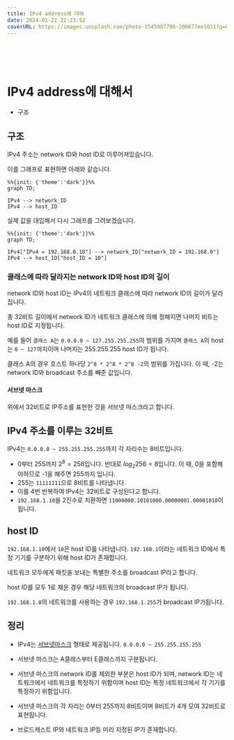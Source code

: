 ```yaml
---
title: IPv4 address에 대해
date: 2024-01-22 22:23:52
coverURL: https://images.unsplash.com/photo-1545987796-200677ee1011?q=80&w=3456&auto=format&fit=crop&ixlib=rb-4.0.3&ixid=M3wxMjA3fDB8MHxwaG90by1wYWdlfHx8fGVufDB8fHx8fA%3D%3D
---
```

<br />
<br />
<br />

# IPv4 address에 대해서

- 구조

## 구조

IPv4 주소는 network ID와 host ID로 이루어져있습니다.

이를 그래프로 표현하면 아래와 같습니다.

```mermaid
%%{init: {'theme':'dark'}}%%
graph TD;

IPv4 --> network_ID
IPv4 --> host_ID
```

실제 값을 대입해서 다시 그래프를 그려보겠습니다.


```mermaid
%%{init: {'theme':'dark'}}%%
graph TD;

IPv4["IPv4 = 192.168.0.10"] --> network_ID["network_ID = 192.168.0"]
IPv4 --> host_ID["host_ID = 10"]
```

### 클래스에 따라 달라지는 network ID와 host ID의 길이

network ID와 host ID는 IPv4의 네트워크 클래스에 따라
network ID의 길이가 달라집니다.

총 32비트 길이에서 network ID가 네트워크 클래스에 의해 정해지면
나머지 비트는 host ID로 지정됩니다.

예를 들어 `클래스 A`는 `0.0.0.0 ~ 127.255.255.255`의 범위를 가지며
`클래스 A`의 host는 `0 ~ 127`까지이며
나머지는 255.255.255 host ID가 됩니다.

클래스 A의 경우 호스트 하나당 `2^8 * 2^8 * 2^8 -2`의 범위를 가집니다.
이 때, -2는 network ID와 broadcast 주소를 빼준 값입니다.

#### 서브넷 마스크

위에서 32비트로 IP주소를 표현한 것을 서브넷 마스크라고 합니다.


## IPv4 주소를 이루는 32비트

IPv4는 `0.0.0.0 ~ 255.255.255.255`까지 각 자리수는 8비트입니다.
  - 0부터 255까지 $2^8 = 256$입니다. 반대로 $log_2{256}=8$입니다. 이 때, 0을 포함해야하므로 -1을 해주면 255까지 입니다.
  - 255는 `11111111`으로 8비트를 나타냅니다.
  - 이를 4번 반복하여 IPv4는 32비트로 구성된다고 합니다.
  - `192.168.1.10`을 2진수로 치환하면 `11000000.10101000.00000001.00001010`이 됩니다.

## host ID

`192.168.1.10`에서 `10`은 host ID를 나타냅니다.
`192.168.1`이라는 네트워크 ID에서 특정 기기를 구분하기 위해 host ID가 존재합니다.

네트워크 모두에게 패킷을 보내는 특별한 주소를 broadcast IP라고 합니다.

host ID를 모두 1로 채운 경우 해당 네트워크의 broadcast IP가 됩니다.


`192.168.1.0`의 네트워크를 사용하는 경우 `192.168.1.255`가 broadcast IP가됩니다.

## 정리

- IPv4는 <a href="https://ko.wikipedia.org/wiki/%EB%B6%80%EB%B6%84%EB%A7%9D">서브넷마스크</a> 형태로 제공됩니다. `0.0.0.0 ~ 255.255.255.255`

- 서브넷 마스크는 A클래스부터 E클래스까지 구분됩니다.

- 서브넷 마스크의 network ID를 제외한 부분은 host ID가 되며, network ID는 네트워크에서 네트워크를 특정하기 위함이며 host ID는 특정 네트워크에서 각 기기를 특정하기 위함입니다.

- 서브넷 마스크의 각 자리는 0부터 255까지 8비트이며 8비트가 4개 모여 32비트로 표현됩니다.
  
- 브로드캐스트 IP와 네트워크 IP등 미리 지정된 IP가 존재합니다.



